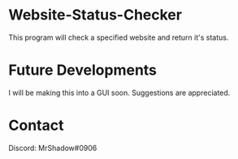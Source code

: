 # Website-Status-Checker
This program will check a specified website and return it's status.

# Future Developments
I will be making this into a GUI soon. Suggestions are appreciated.

# Contact
Discord: MrShadow#0906
